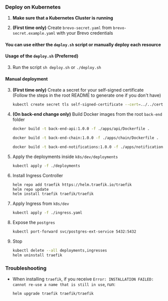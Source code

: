 ### Deploy on Kubernetes

1. <b>Make sure that a Kubernetes Cluster is running</b>

2. <b>(First time only)</b> Create `brevo-secret.yaml` from `brevo-secret.example.yaml` with your Brevo credentials

#### You can use either the `deploy.sh` script or manually deploy each resource

#### Usage of the `deploy.sh` (Preferred)

3.  Run the script `sh deploy.sh` or `./deploy.sh`

#### Manual deployment

3. <b>(First time only)</b> Create a secret for your self-signed certificate \
   (Follow the steps in the root README to generate one if you don't have)

   ```bash
   kubectl create secret tls self-signed-certificate --cert=../../cert/cert.pem --key=../../cert/key.pem
   ```

4. <b>(On back-end change only)</b> Build Docker images from the root `back-end` folder

   ```bash
   docker build -t back-end-api:1.0.0 -f ./apps/api/Dockerfile .
   ```

   ```bash
   docker build -t back-end-chain:1.0.0 -f ./apps/chain/Dockerfile .
   ```

   ```bash
   docker build -t back-end-notifications:1.0.0 -f ./apps/notifications/Dockerfile .
   ```

5. Apply the deployments inside `k8s/dev/deployments`

   ```bash
   kubectl apply -f ./deployments
   ```

6. Install Ingress Controller

   ```bash
   helm repo add traefik https://helm.traefik.io/traefik
   helm repo update
   helm install traefik traefik/traefik
   ```

7. Apply Ingress from `k8s/dev`

   ```bash
   kubectl apply -f ./ingress.yaml
   ```

8. Expose the `postgres`

   ```bash
   kubectl port-forward svc/postgres-ext-service 5432:5432
   ```

9. Stop

   ```bash
   kubectl delete --all deployments,ingresses
   helm uninstall traefik
   ```

### Troubleshooting

- When installing `traefik`, if you receive `Error: INSTALLATION FAILED: cannot re-use a name that is still in use`, run:

  ```bash
  helm upgrade traefik traefik/traefik
  ```
